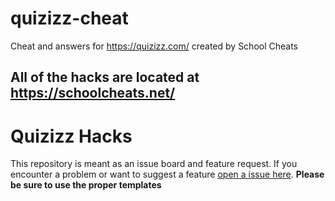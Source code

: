 # quizizz-cheat
Cheat and answers for https://quizizz.com/ created by School Cheats

## **All of the hacks are located at https://schoolcheats.net/**

# Quizizz Hacks

This repository is meant as an issue board and feature request. If you encounter a problem or want to suggest a feature [open a issue here](https://github.com/glixzzy/blooket-hack/issues). **Please be sure to use the proper templates**
